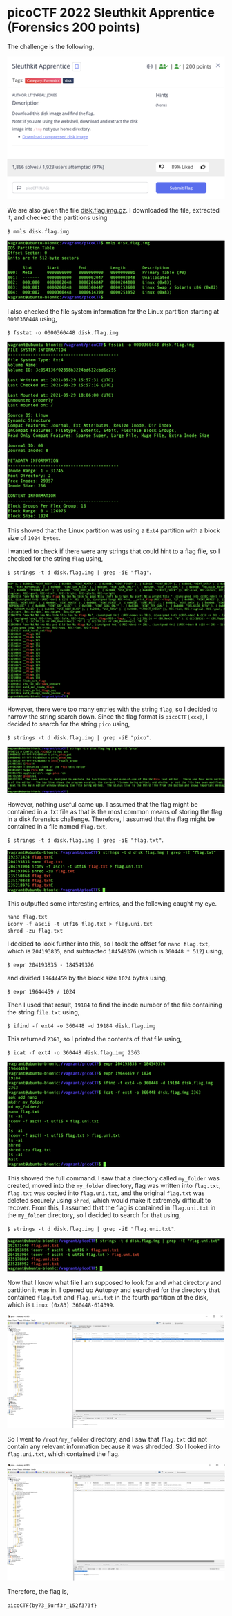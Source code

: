 # picoCTF 2022 Sleuthkit Apprentice (Forensics 200 points)
The challenge is the following,

![Figure 1](img/challenge.png) 

We are also given the file [disk.flag.img.gz](./disk.flag.img.gz). I downloaded the file, extracted it, and checked the partitions using 

`$ mmls disk.flag.img`.

![Figure 1](img/mmls.png) 

I also checked the file system information for the Linux partition starting at `0000360448` using,


`$ fsstat -o 0000360448 disk.flag.img`

![Figure 1](img/fstat.png) 

This showed that the Linux partition was using a `Ext4` partition with a block size of `1024 bytes`.



I wanted to check if there were any strings that could hint to a flag file, so I checked for the string `flag` using,


`$ strings -t d disk.flag.img | grep -iE "flag"`.

![Figure 1](img/string.png) 

However, there were too many entries with the string `flag`, so I decided to narrow the string search down. Since the flag format is `picoCTF{xxx}`, I decided to search for the string `pico` using,

`$ strings -t d disk.flag.img | grep -iE "pico"`.

![Figure 1](img/pico.png) 

However, nothing useful came up. I assumed that the flag might be contained in a .txt file as that is the most common means of storing the flag in a disk forensics challenge. Therefore, I assumed that the flag might be contained in a file named `flag.txt`,

`$ strings -t d disk.flag.img | grep -iE "flag.txt"`.



![Figure 1](img/flagtxt.png) 

This outputted some interesting entries, and the following caught my eye.

```
nano flag.txt
iconv -f ascii -t utf16 flag.txt > flag.uni.txt
shred -zu flag.txt
```

I decided to look further into this, so I took the offset for `nano flag.txt`, which is `204193835`, and subtracted `184549376` (which is `360448 * 512`) using,

`$ expr 204193835 - 184549376`

and divided `19644459` by the block size `1024` bytes using,

`$ expr 19644459 / 1024`

Then I used that result, `19184` to find the inode number of the file containing the string `file.txt` using,

`$ ifind -f ext4 -o 360448 -d 19184 disk.flag.img`

This returned `2363`, so I printed the contents of that file using,

`$ icat -f ext4 -o 360448 disk.flag.img 2363`

![Figure 1](img/expr.png) 

This showed the full command. I saw that a directory called `my_folder` was created, moved into the `my_folder` directory,  flag was written into `flag.txt`,  `flag.txt` was copied into `flag.uni.txt`, and the original `flag.txt` was deleted securely using `shred`, which would make it extremely difficult to recover. From this, I assumed that the flag is contained in `flag.uni.txt` in the `my_folder` directory, so I decided to search for that using,

`$ strings -t d disk.flag.img | grep -iE "flag.uni.txt"`.


![Figure 1](img/flaguni.png) 


Now that I know what file I am supposed to look for and what directory and partition it was in. I opened up Autopsy and searched for the directory that contained `flag.txt` and `flag.uni.txt` in the fourth partition of the disk, which is `Linux (0x83) 360448-614399`.

![Figure 1](img/autopsy.png) 

So I went to `/root/my_folder` directory, and I saw that `flag.txt` did not contain any relevant information because it was shredded. So I looked into `flag.uni.txt`, which contained the flag.


![Figure 1](img/flag.png) 


Therefore, the flag is,

`picoCTF{by73_5urf3r_152f373f}`
